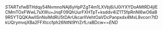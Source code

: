 $START$xfwBTHdqy54NvmnoNAj6yHpPZgT4m1LXVbj6/iJ0iYXYDoAMtRD4jIECMmTOxFWwL7sXWu+JnqF09QhUurFXHTpT+ksddv4IZ1T5fpRnNl6wO6aB9R5YTQQKAwIlSnNsiMdRU5tDArUkcarIlVehtOaVDcPanpxdx4MxL8vcorr7tDkUQrymvqXBa2FFXtccfph26NtNI9YrZrfLraBDcw==$END$